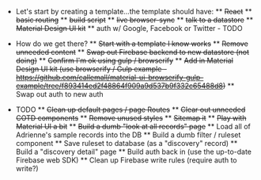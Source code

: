 * Let's start by creating a template...the template should have:
** ~~React~~
** ~~basic routing~~
** ~~build script~~
** ~~live browser-sync~~
** ~~talk to a datastore~~
** ~~Material Design UI kit~~
** auth w/ Google, Facebook or Twitter - TODO

* How do we get there?
** ~~Start with a template I know works~~
** ~~Remove unneeded content~~
** ~~Swap out Firebase backend to new datastore (not doing)~~
** ~~Confirm I'm ok using gulp / browserify~~
** ~~Add in Material Design UI kit (use browserify / Gulp example - https://github.com/callemall/material-ui-browserify-gulp-example/tree/f893414ed2f48864f909a9d537b9f332c65488d8)~~
** Swap out auth to new auth

* TODO
** ~~Clean up default pages / page Routes~~
** ~~Clear out unneeded COTD components~~
** ~~Remove unused styles~~
** ~~Sitemap it~~
** ~~Play with Material UI a bit~~
** ~~Build a dumb "look at all records" page~~
** Load all of Adrienne's sample records into the DB
** Build a dumb filter / ruleset component
** Save ruleset to database (as a "discovery" record)
** Build a "discovery detail" page
** Build auth back in (use the up-to-date Firebase web SDK)
** Clean up Firebase write rules (require auth to write?)
